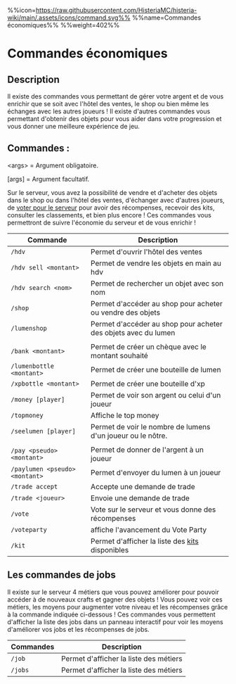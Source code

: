%%icon=https://raw.githubusercontent.com/HisteriaMC/histeria-wiki/main/.assets/icons/command.svg%%
%%name=Commandes économiques%%
%%weight=402%%
# Commandes économiques

## Description
Il existe des commandes vous permettant de gérer votre argent et de vous enrichir que se soit avec l'hôtel des ventes, le shop ou bien même les échanges avec les autres joueurs ! Il existe d'autres commandes vous permettant d'obtenir des objets pour vous aider dans votre progression et vous donner une meilleure expérience de jeu.

## Commandes :

\<args\> = Argument obligatoire.

[args] = Argument facultatif.

Sur le serveur, vous avez la possibilité de vendre et d'acheter des objets dans le shop ou dans l'hôtel des ventes, d'échanger avec d'autres joueurs, de [voter pour le serveur](https://vote.histeria.fr) pour avoir des récompenses, recevoir des kits, consulter les classements, et bien plus encore ! Ces commandes vous permettront de suivre l'économie du serveur et de vous enrichir !

| Commande | Description |
| --- | --- |
|`/hdv`|Permet d'ouvrir l'hôtel des ventes|
|`/hdv sell <montant>`|Permet de vendre les objets en main au hdv|
|`/hdv search <nom>`|Permet de rechercher un objet avec son nom|
|`/shop`|Permet d'accéder au shop pour acheter ou vendre des objets|
|`/lumenshop`|Permet d'accéder au shop pour acheter des objets avec du lumen|
|  |  |
|`/bank <montant>`|Permet de créer un chèque avec le montant souhaité|
|`/lumenbottle <montant>`|Permet de créer une bouteille de lumen|
|`/xpbottle <montant>`|Permet de créer une bouteille d'xp|
|`/money [player]`|Permet de voir son argent ou celui d'un joueur|
|`/topmoney`|Affiche le top money|
|`/seelumen [player]`|Permet de voir le nombre de lumens d'un joueur ou le nôtre.|
|  |  |
|`/pay <pseudo> <montant>`|Permet de donner de l'argent à un joueur|
|`/paylumen <pseudo> <montant>`|Permet d'envoyer du lumen à un joueur|
|`/trade accept`|Accepte une demande de trade|
|`/trade <joueur>`|Envoie une demande de trade|
|`/vote`|Vote sur le serveur et vous donne des récompenses|
|`/voteparty`|affiche l'avancement du Vote Party|
|`/kit`|Permet d'afficher la liste des [kits](https://histeria.fr/wiki/récompenses/kits) disponibles|

## Les commandes de jobs
Il existe sur le serveur 4 métiers que vous pouvez améliorer pour pouvoir accéder à de nouveaux crafts et gagner des objets ! Vous pouvez voir ces métiers, les moyens pour augmenter votre niveau et les récompenses grâce à la commande indiquée ci-dessous !
Ces commandes vous permettent d'afficher la liste des jobs dans un panneau interactif pour voir les moyens d'améliorer vos jobs et les récompenses de jobs.

| Commandes | Description |
|---|---|
|`/job`|Permet d'afficher la liste des métiers|
|`/jobs`|Permet d'afficher la liste des métiers|
